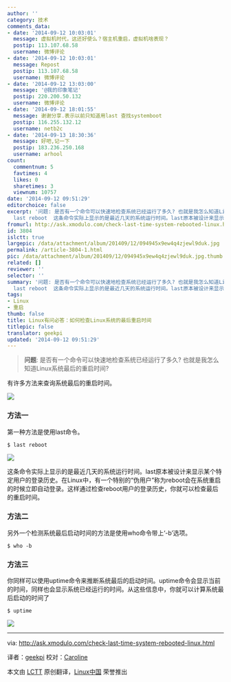 ```yaml
---
author: ''
category: 技术
comments_data:
- date: '2014-09-12 10:03:01'
  message: 虚拟机时代，这还好使么？宿主机重启，虚拟机啥表现？
  postip: 113.107.68.58
  username: 微博评论
- date: '2014-09-12 10:03:01'
  message: Repost
  postip: 113.107.68.58
  username: 微博评论
- date: '2014-09-12 13:03:00'
  message: '@我的印象笔记'
  postip: 220.200.50.132
  username: 微博评论
- date: '2014-09-12 18:01:55'
  message: 谢谢分享.表示以前只知道用last 查找systemboot
  postip: 116.255.132.12
  username: netb2c
- date: '2014-09-13 18:30:36'
  message: 好吧,记一下
  postip: 183.236.250.168
  username: arhool
count:
  commentnum: 5
  favtimes: 4
  likes: 0
  sharetimes: 3
  viewnum: 10757
date: '2014-09-12 09:51:29'
editorchoice: false
excerpt: '问题: 是否有一个命令可以快速地检查系统已经运行了多久? 也就是我怎么知道Linux系统最后的重启时间? 有许多方法来查询系统最后的重启时间。方法一：第一种方法是使用last命令。$
  last reboot  这条命令实际上显示的是最近几天的系统运行时间。last原本被设计来显示某个特定用户的登录历史。在Linux中，有一个特别的“伪用户”称为reboot会在系统重启的时候立即自动登录。这样通过检查reboot用户的登录历史，你就可以检查最后的重启时间。'
fromurl: http://ask.xmodulo.com/check-last-time-system-rebooted-linux.html
id: 3804
islctt: true
largepic: /data/attachment/album/201409/12/094945x9ew4q4zjewl9duk.jpg
permalink: /article-3804-1.html
pic: /data/attachment/album/201409/12/094945x9ew4q4zjewl9duk.jpg.thumb.jpg
related: []
reviewer: ''
selector: ''
summary: '问题: 是否有一个命令可以快速地检查系统已经运行了多久? 也就是我怎么知道Linux系统最后的重启时间? 有许多方法来查询系统最后的重启时间。方法一：第一种方法是使用last命令。$
  last reboot  这条命令实际上显示的是最近几天的系统运行时间。last原本被设计来显示某个特定用户的登录历史。在Linux中，有一个特别的“伪用户”称为reboot会在系统重启的时候立即自动登录。这样通过检查reboot用户的登录历史，你就可以检查最后的重启时间。'
tags:
- Linux
- 重启
thumb: false
title: Linux有问必答：如何检查Linux系统的最后重启时间
titlepic: false
translator: geekpi
updated: '2014-09-12 09:51:29'
---
```



> 
> **问题**: 是否有一个命令可以快速地检查系统已经运行了多久? 也就是我怎么知道Linux系统最后的重启时间?
> 
> 
> 


有许多方法来查询系统最后的重启时间。


![](/data/attachment/album/201409/12/094945x9ew4q4zjewl9duk.jpg)


### 方法一


第一种方法是使用last命令。



```
$ last reboot 

```

[![](https://camo.githubusercontent.com/598e4df20bb0615ebb9e44da0f4fe6987812c5fa/68747470733a2f2f6661726d342e737461746963666c69636b722e636f6d2f333932352f31343838313939343333355f303431653963326638365f7a2e6a7067)](https://camo.githubusercontent.com/598e4df20bb0615ebb9e44da0f4fe6987812c5fa/68747470733a2f2f6661726d342e737461746963666c69636b722e636f6d2f333932352f31343838313939343333355f303431653963326638365f7a2e6a7067)


这条命令实际上显示的是最近几天的系统运行时间。last原本被设计来显示某个特定用户的登录历史。在Linux中，有一个特别的“伪用户”称为reboot会在系统重启的时候立即自动登录。这样通过检查reboot用户的登录历史，你就可以检查最后的重启时间。


### 方法二


另外一个检测系统最后启动时间的方法是使用who命令带上‘-b’选项。



```
$ who -b 

```

### 方法三


你同样可以使用uptime命令来推断系统最后的启动时间。uptime命令会显示当前的时间，同样也会显示系统已经运行的时间。从这些信息中，你就可以计算系统最后启动的时间了



```
$ uptime 

```

[![](https://camo.githubusercontent.com/f68527e13170521a62882c7f7c932d22928dafca/68747470733a2f2f6661726d342e737461746963666c69636b722e636f6d2f333931352f31343838313636303139325f353866323834333936395f6f2e706e67)](https://camo.githubusercontent.com/f68527e13170521a62882c7f7c932d22928dafca/68747470733a2f2f6661726d342e737461746963666c69636b722e636f6d2f333931352f31343838313636303139325f353866323834333936395f6f2e706e67)




---


via: <http://ask.xmodulo.com/check-last-time-system-rebooted-linux.html>


译者：[geekpi](https://github.com/geekpi) 校对：[Caroline](https://github.com/carolinewuyan)


本文由 [LCTT](https://github.com/LCTT/TranslateProject) 原创翻译，[Linux中国](http://linux.cn/) 荣誉推出